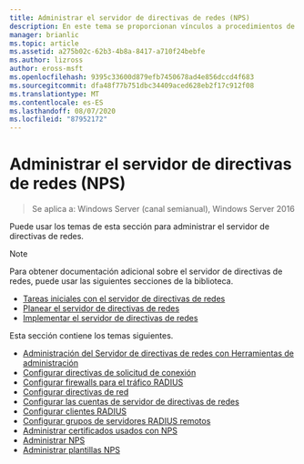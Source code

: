 ```yaml
---
title: Administrar el servidor de directivas de redes (NPS)
description: En este tema se proporcionan vínculos a procedimientos de administración para el servidor de directivas de redes en Windows Server 2016 e incluye vínculos a instrucciones adicionales sobre NPS.
manager: brianlic
ms.topic: article
ms.assetid: a275b02c-62b3-4b8a-8417-a710f24bebfe
ms.author: lizross
author: eross-msft
ms.openlocfilehash: 9395c33600d879efb7450678ad4e856dccd4f683
ms.sourcegitcommit: dfa48f77b751dbc34409aced628eb2f17c912f08
ms.translationtype: MT
ms.contentlocale: es-ES
ms.lasthandoff: 08/07/2020
ms.locfileid: "87952172"
---
```

# <a name="manage-network-policy-server-nps"></a>Administrar el servidor de directivas de redes (NPS)

>Se aplica a: Windows Server (canal semianual), Windows Server 2016

Puede usar los temas de esta sección para administrar el servidor de directivas de redes.

>[!NOTE]
>Para obtener documentación adicional sobre el servidor de directivas de redes, puede usar las siguientes secciones de la biblioteca.
>- [Tareas iniciales con el servidor de directivas de redes](nps-getstart-top.md)
>- [Planear el servidor de directivas de redes](nps-plan-top.md)
>- [Implementar el servidor de directivas de redes](nps-deploy.md)

Esta sección contiene los temas siguientes.

- [Administración del Servidor de directivas de redes con Herramientas de administración](nps-admintools.md)
- [Configurar directivas de solicitud de conexión](nps-crp-configure.md)
- [Configurar firewalls para el tráfico RADIUS](nps-firewalls-configure.md)
- [Configurar directivas de red](nps-np-configure.md)
- [Configurar las cuentas de servidor de directivas de redes](nps-accounting-configure.md)
- [Configurar clientes RADIUS](nps-radius-clients-configure.md)
- [Configurar grupos de servidores RADIUS remotos](nps-crp-rrsg-configure.md)
- [Administrar certificados usados con NPS](nps-manage-certificates.md)
- [Administrar NPS](nps-manage-servers.md)
- [Administrar plantillas NPS](nps-manage-templates.md)

